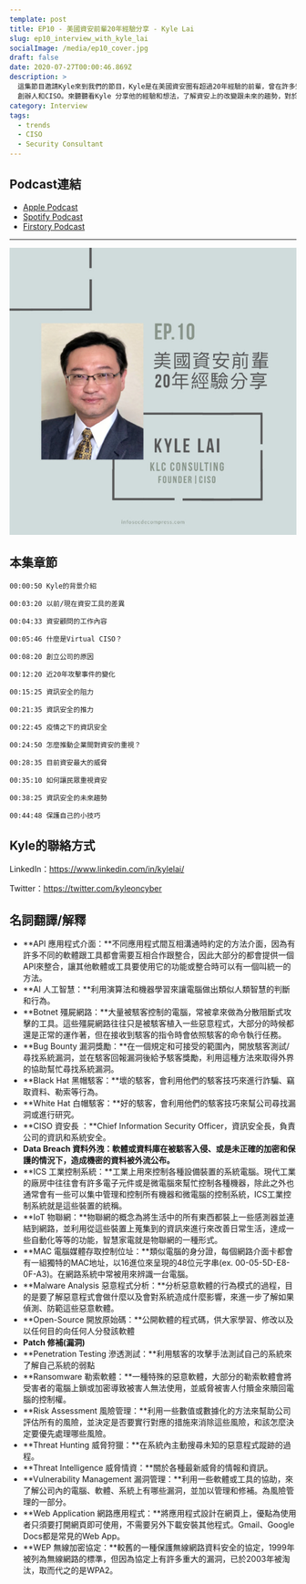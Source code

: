```yaml
---
template: post
title: EP10 - 美國資安前輩20年經驗分享 - Kyle Lai
slug: ep10_interview_with_kyle_lai
socialImage: /media/ep10_cover.jpg
draft: false
date: 2020-07-27T00:00:46.869Z
description: >
  這集節目邀請Kyle來到我們的節目，Kyle是在美國資安圈有超過20年經驗的前輩，曾在許多知名大公司就職過，目前在KLC Consulting
  創辦人和CISO。來聽聽看Kyle 分享他的經驗和想法，了解資安上的改變跟未來的趨勢，對於資安發展的推力和阻力
category: Interview
tags:
  - trends
  - CISO
  - Security Consultant
---
```

## Podcast連結

* [Apple Podcast](https://podcasts.apple.com/tw/podcast/%E8%B3%87%E5%AE%89%E8%A7%A3%E5%A3%93%E7%B8%AE/id1513276667#episodeGuid=ckd3j0iledsjj0856e9cjl01t)
* [Spotify Podcast](https://open.spotify.com/episode/4KkUvg1sW8CQxvdD3gjJeN?si=X3sCrZ68QxG9wCh-Bq_CdA)
* [Firstory Podcast](https://open.firstory.me/story/ckd3j0iledsjj0856e9cjl01t)

- - -

![](/media/ep10_cover.jpg)

## 本集章節

`00:00:50 Kyle的背景介紹`

`00:03:20 以前/現在資安工具的差異`

`00:04:33 資安顧問的工作內容`

`00:05:46 什麼是Virtual CISO？`

`00:08:20 創立公司的原因`

`00:12:20 近20年攻擊事件的變化`

`00:15:25 資訊安全的阻力`

`00:21:35 資訊安全的推力`

`00:22:45 疫情之下的資訊安全`

`00:24:50 怎麼推動企業間對資安的重視？`

`00:28:35 目前資安最大的威脅`

`00:35:10 如何讓民眾重視資安`

`00:38:25 資訊安全的未來趨勢`

`00:44:48 保護自己的小技巧`

## Kyle的聯絡方式

LinkedIn：<https://www.linkedin.com/in/kylelai/>

Twitter：<https://twitter.com/kyleoncyber>

## 名詞翻譯/解釋

* **API 應用程式介面：**不同應用程式間互相溝通時約定的方法介面，因為有許多不同的軟體跟工具都會需要互相合作跟整合，因此大部分的都會提供一個API來整合，讓其他軟體或工具要使用它的功能或整合時可以有一個叫統一的方法。
* **AI 人工智慧：**利用演算法和機器學習來讓電腦做出類似人類智慧的判斷和行為。
* **Botnet 殭屍網路：**大量被駭客控制的電腦，常被拿來做為分散阻斷式攻擊的工具。這些殭屍網路往往只是被駭客植入一些惡意程式，大部分的時候都還是正常的運作著，但在接收到駭客的指令時會依照駭客的命令執行任務。
* **Bug Bounty 漏洞獎勵：**在一個規定和可接受的範圍內，開放駭客測試/尋找系統漏洞，並在駭客回報漏洞後給予駭客獎勵，利用這種方法來取得外界的協助幫忙尋找系統漏洞。
* **Black Hat 黑帽駭客：**壞的駭客，會利用他們的駭客技巧來進行詐騙、竊取資料、勒索等行為。
* **White Hat 白帽駭客：**好的駭客，會利用他們的駭客技巧來幫公司尋找漏洞或進行研究。
* **CISO 資安長 ：**Chief Information Security Officer，資訊安全長，負責公司的資訊和系統安全。
* **Data Breach 資料外洩：**軟體或資料庫在被駭客入侵、或是未正確的加密和保護的情況下，造成機密的資料被外流公布**。**
* **ICS 工業控制系統：**工業上用來控制各種設備裝置的系統電腦。現代工業的廠房中往往會有許多電子元件或是微電腦來幫忙控制各種機器，除此之外也通常會有一些可以集中管理和控制所有機器和微電腦的控制系統，ICS工業控制系統就是這些裝置的統稱。
* **IoT 物聯網：**物聯網的概念為將生活中的所有東西都裝上一些感測器並連結到網路，並利用從這些裝置上蒐集到的資訊來進行來改善日常生活，達成一些自動化等等的功能，智慧家電就是物聯網的一種形式。
* **MAC 電腦媒體存取控制位址：**類似電腦的身分證，每個網路介面卡都會有一組獨特的MAC地址，以16進位來呈現的48位元字串(ex. 00-05-5D-E8-0F-A3)。在網路系統中常被用來辨識一台電腦。
* **Malware Analysis 惡意程式分析：**分析惡意軟體的行為模式的過程，目的是要了解惡意程式會做什麼以及會對系統造成什麼影響，來進一步了解如果偵測、防範這些惡意軟體。
* **Open-Source 開放原始碼：**公開軟體的程式碼，供大家學習、修改以及以任何目的向任何人分發該軟體
* **Patch 修補(漏洞)**
* **Penetration Testing 滲透測試：**利用駭客的攻擊手法測試自己的系統來了解自己系統的弱點
* **Ransomware 勒索軟體：**一種特殊的惡意軟體，大部分的勒索軟體會將受害者的電腦上鎖或加密導致被害人無法使用，並威脅被害人付贖金來贖回電腦的控制權。
* **Risk Assessment 風險管理：**利用一些數值或數據化的方法來幫助公司評估所有的風險，並決定是否要實行對應的措施來消除這些風險，和該怎麼決定要優先處理哪些風險。
* **Threat Hunting 威脅狩獵：**在系統內主動搜尋未知的惡意程式蹤跡的過程。
* **Threat Intelligence 威脅情資：**關於各種最新威脅的情報和資訊。
* **Vulnerability Management 漏洞管理：**利用一些軟體或工具的協助，來了解公司內的電腦、軟體、系統上有哪些漏洞，並加以管理和修補。為風險管理的一部分。
* **Web Application 網路應用程式：**將應用程式設計在網頁上，優點為使用者只須要打開網頁即可使用，不需要另外下載安裝其他程式。Gmail、Google Docs都是常見的Web App。
* **WEP 無線加密協定：**較舊的一種保護無線網路資料安全的協定，1999年被列為無線網路的標準，但因為協定上有許多重大的漏洞，已於2003年被淘汰，取而代之的是WPA2。